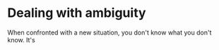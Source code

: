 # Dealing with ambiguity

When confronted with a new situation, you don't know what you don't know. It's 

